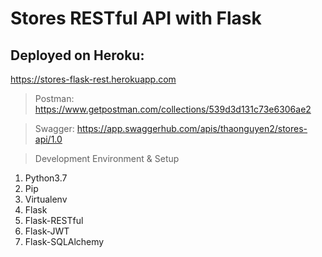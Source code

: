 # Stores RESTful API with Flask

## Deployed on Heroku:
https://stores-flask-rest.herokuapp.com

> Postman: https://www.getpostman.com/collections/539d3d131c73e6306ae2

> Swagger: https://app.swaggerhub.com/apis/thaonguyen2/stores-api/1.0

> Development Environment & Setup
1. Python3.7
2. Pip
3. Virtualenv
4. Flask
5. Flask-RESTful
6. Flask-JWT
7. Flask-SQLAlchemy
